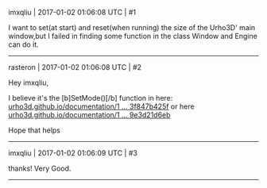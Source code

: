 imxqliu | 2017-01-02 01:06:08 UTC | #1

I want to set(at start) and reset(when running) the size of the Urho3D' main window,but I  failed in finding some function in the class Window and Engine can do it.

-------------------------

rasteron | 2017-01-02 01:06:08 UTC | #2

Hey imxqliu,

I believe it's the [b]SetMode()[/b] function in here:
[urho3d.github.io/documentation/1 ... 3f847b425f](http://urho3d.github.io/documentation/1.32/class_urho3_d_1_1_graphics.html#a6bb1ce37325a5ef2f7ba0e3f847b425f)
or here
[urho3d.github.io/documentation/1 ... 9e3d21d6eb](http://urho3d.github.io/documentation/1.32/class_urho3_d_1_1_graphics.html#adc16c8a19af1584c902fe29e3d21d6eb)

Hope that helps

-------------------------

imxqliu | 2017-01-02 01:06:09 UTC | #3

thanks! Very Good.

-------------------------

